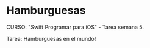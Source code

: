 # Hamburguesas
CURSO: "Swift Programar para iOS" - Tarea semana 5.

Tarea: Hamburguesas en el mundo!

